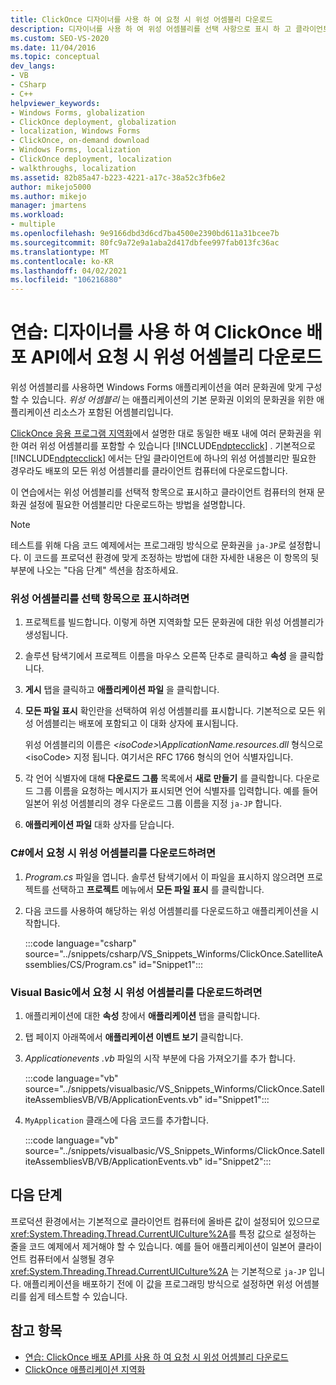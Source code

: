 ```yaml
---
title: ClickOnce 디자이너를 사용 하 여 요청 시 위성 어셈블리 다운로드
description: 디자이너를 사용 하 여 위성 어셈블리를 선택 사항으로 표시 하 고 클라이언트 컴퓨터의 현재 문화권 설정에 필요한 어셈블리만 다운로드 하는 방법을 알아봅니다.
ms.custom: SEO-VS-2020
ms.date: 11/04/2016
ms.topic: conceptual
dev_langs:
- VB
- CSharp
- C++
helpviewer_keywords:
- Windows Forms, globalization
- ClickOnce deployment, globalization
- localization, Windows Forms
- ClickOnce, on-demand download
- Windows Forms, localization
- ClickOnce deployment, localization
- walkthroughs, localization
ms.assetid: 82b85a47-b223-4221-a17c-38a52c3fb6e2
author: mikejo5000
ms.author: mikejo
manager: jmartens
ms.workload:
- multiple
ms.openlocfilehash: 9e9166dbd3d6cd7ba4500e2390bd611a31bcee7b
ms.sourcegitcommit: 80fc9a72e9a1aba2d417dbfee997fab013fc36ac
ms.translationtype: MT
ms.contentlocale: ko-KR
ms.lasthandoff: 04/02/2021
ms.locfileid: "106216880"
---
```

# <a name="walkthrough-download-satellite-assemblies-on-demand-with-the-clickonce-deployment-api-using-the-designer"></a>연습: 디자이너를 사용 하 여 ClickOnce 배포 API에서 요청 시 위성 어셈블리 다운로드
위성 어셈블리를 사용하면 Windows Forms 애플리케이션을 여러 문화권에 맞게 구성할 수 있습니다. *위성 어셈블리* 는 애플리케이션의 기본 문화권 이외의 문화권을 위한 애플리케이션 리소스가 포함된 어셈블리입니다.

 [ClickOnce 응용 프로그램 지역화](../deployment/localizing-clickonce-applications.md)에서 설명한 대로 동일한 배포 내에 여러 문화권을 위한 여러 위성 어셈블리를 포함할 수 있습니다 [!INCLUDE[ndptecclick](../deployment/includes/ndptecclick_md.md)] . 기본적으로 [!INCLUDE[ndptecclick](../deployment/includes/ndptecclick_md.md)] 에서는 단일 클라이언트에 하나의 위성 어셈블리만 필요한 경우라도 배포의 모든 위성 어셈블리를 클라이언트 컴퓨터에 다운로드합니다.

 이 연습에서는 위성 어셈블리를 선택적 항목으로 표시하고 클라이언트 컴퓨터의 현재 문화권 설정에 필요한 어셈블리만 다운로드하는 방법을 설명합니다.

> [!NOTE]
> 테스트를 위해 다음 코드 예제에서는 프로그래밍 방식으로 문화권을 `ja-JP`로 설정합니다. 이 코드를 프로덕션 환경에 맞게 조정하는 방법에 대한 자세한 내용은 이 항목의 뒷부분에 나오는 "다음 단계" 섹션을 참조하세요.

### <a name="to-mark-satellite-assemblies-as-optional"></a>위성 어셈블리를 선택 항목으로 표시하려면

1. 프로젝트를 빌드합니다. 이렇게 하면 지역화할 모든 문화권에 대한 위성 어셈블리가 생성됩니다.

2. 솔루션 탐색기에서 프로젝트 이름을 마우스 오른쪽 단추로 클릭하고 **속성** 을 클릭합니다.

3. **게시** 탭을 클릭하고 **애플리케이션 파일** 을 클릭합니다.

4. **모든 파일 표시** 확인란을 선택하여 위성 어셈블리를 표시합니다. 기본적으로 모든 위성 어셈블리는 배포에 포함되고 이 대화 상자에 표시됩니다.

     위성 어셈블리의 이름은 *\<isoCode>\ApplicationName.resources.dll* 형식으로 \<isoCode> 지정 됩니다. 여기서은 RFC 1766 형식의 언어 식별자입니다.

5. 각 언어 식별자에 대해 **다운로드 그룹** 목록에서 **새로 만들기** 를 클릭합니다. 다운로드 그룹 이름을 요청하는 메시지가 표시되면 언어 식별자를 입력합니다. 예를 들어 일본어 위성 어셈블리의 경우 다운로드 그룹 이름을 지정 `ja-JP` 합니다.

6. **애플리케이션 파일** 대화 상자를 닫습니다.

### <a name="to-download-satellite-assemblies-on-demand-in-c"></a>C\#에서 요청 시 위성 어셈블리를 다운로드하려면

1. *Program.cs* 파일을 엽니다. 솔루션 탐색기에서 이 파일을 표시하지 않으려면 프로젝트를 선택하고 **프로젝트** 메뉴에서 **모든 파일 표시** 를 클릭합니다.

2. 다음 코드를 사용하여 해당하는 위성 어셈블리를 다운로드하고 애플리케이션을 시작합니다.

     :::code language="csharp" source="../snippets/csharp/VS_Snippets_Winforms/ClickOnce.SatelliteAssemblies/CS/Program.cs" id="Snippet1":::

### <a name="to-download-satellite-assemblies-on-demand-in-visual-basic"></a>Visual Basic에서 요청 시 위성 어셈블리를 다운로드하려면

1. 애플리케이션에 대한 **속성** 창에서 **애플리케이션** 탭을 클릭합니다.

2. 탭 페이지 아래쪽에서 **애플리케이션 이벤트 보기** 클릭합니다.

3. *Applicationevents .vb* 파일의 시작 부분에 다음 가져오기를 추가 합니다.

     :::code language="vb" source="../snippets/visualbasic/VS_Snippets_Winforms/ClickOnce.SatelliteAssembliesVB/VB/ApplicationEvents.vb" id="Snippet1":::

4. `MyApplication` 클래스에 다음 코드를 추가합니다.

     :::code language="vb" source="../snippets/visualbasic/VS_Snippets_Winforms/ClickOnce.SatelliteAssembliesVB/VB/ApplicationEvents.vb" id="Snippet2":::

## <a name="next-steps"></a>다음 단계
 프로덕션 환경에서는 기본적으로 클라이언트 컴퓨터에 올바른 값이 설정되어 있으므로 <xref:System.Threading.Thread.CurrentUICulture%2A>를 특정 값으로 설정하는 줄을 코드 예제에서 제거해야 할 수 있습니다. 예를 들어 애플리케이션이 일본어 클라이언트 컴퓨터에서 실행될 경우 <xref:System.Threading.Thread.CurrentUICulture%2A> 는 기본적으로 `ja-JP` 입니다. 애플리케이션을 배포하기 전에 이 값을 프로그래밍 방식으로 설정하면 위성 어셈블리를 쉽게 테스트할 수 있습니다.

## <a name="see-also"></a>참고 항목
- [연습: ClickOnce 배포 API를 사용 하 여 요청 시 위성 어셈블리 다운로드](../deployment/walkthrough-downloading-satellite-assemblies-on-demand-with-the-clickonce-deployment-api.md)
- [ClickOnce 애플리케이션 지역화](../deployment/localizing-clickonce-applications.md)
